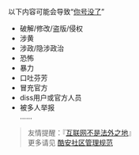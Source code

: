 以下内容可能会导致“[你号没了](https://jikipedia.com/definition/456431060)”

- 破解/修改/盗版/侵权
- 涉黄
- 涉政/隐涉政治
- 恐怖
- 暴力
- 口吐芬芳
- 冒充官方
- diss用户或官方人员  
- 被多人举报  
……  

> 友情提醒：『[互联网不是法外之地](https://jikipedia.com/definition/107167042)』  
更多请见 [酷安社区管理规范](https://m.coolapk.com/mp/user/communitySpecification)